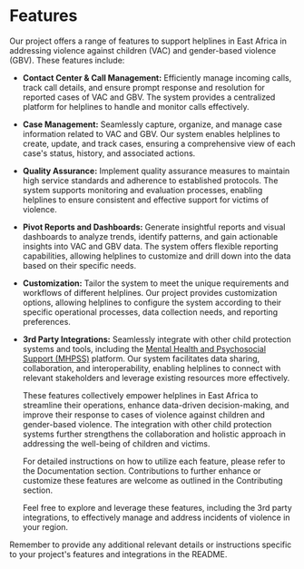 # Features
Our project offers a range of features to support helplines in East Africa in addressing violence against children (VAC) and gender-based violence (GBV). These features include:

- **Contact Center & Call Management:**  Efficiently manage incoming calls, track call details, and ensure prompt response and resolution for reported cases of VAC and GBV. The system provides a centralized platform for helplines to handle and monitor calls effectively.

- **Case Management:** Seamlessly capture, organize, and manage case information related to VAC and GBV. Our system enables helplines to create, update, and track cases, ensuring a comprehensive view of each case's status, history, and associated actions.

- **Quality Assurance:** Implement quality assurance measures to maintain high service standards and adherence to established protocols. The system supports monitoring and evaluation processes, enabling helplines to ensure consistent and effective support for victims of violence.

- **Pivot Reports and Dashboards:** Generate insightful reports and visual dashboards to analyze trends, identify patterns, and gain actionable insights into VAC and GBV data. The system offers flexible reporting capabilities, allowing helplines to customize and drill down into the data based on their specific needs.

- **Customization:** Tailor the system to meet the unique requirements and workflows of different helplines. Our project provides customization options, allowing helplines to configure the system according to their specific operational processes, data collection needs, and reporting preferences.

- **3rd Party Integrations:** Seamlessly integrate with other child protection systems and tools, including the [Mental Health and Psychosocial Support (MHPSS)](https://emergency.unhcr.org/emergency-assistance/health-and-nutrition/mental-health-and-psychosocial-support-mhpss) platform. Our system facilitates data sharing, collaboration, and interoperability, enabling helplines to connect with relevant stakeholders and leverage existing resources more effectively.

    These features collectively empower helplines in East Africa to streamline their operations, enhance data-driven decision-making, and improve their response to cases of violence against children and gender-based violence. The integration with other child protection systems further strengthens the collaboration and holistic approach in addressing the well-being of children and victims.

    For detailed instructions on how to utilize each feature, please refer to the Documentation section. Contributions to further enhance or customize these features are welcome as outlined in the Contributing section.

    Feel free to explore and leverage these features, including the 3rd party integrations, to effectively manage and address incidents of violence in your region.

Remember to provide any additional relevant details or instructions specific to your project's features and integrations in the README.